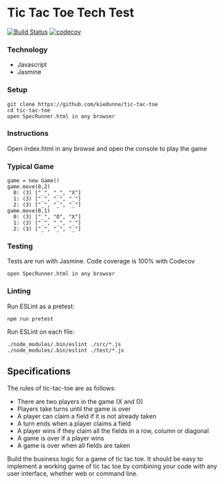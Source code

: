 # Tic Tac Toe Tech Test

[![Build Status](https://travis-ci.org/kiedunne/tic-tac-toe.svg?branch=master)](https://travis-ci.org/kiedunne/tic-tac-toe)
[![codecov](https://codecov.io/gh/kiedunne/tic-tac-toe/branch/master/graph/badge.svg)](https://codecov.io/gh/kiedunne/tic-tac-toe)

### Technology

* Javascript
* Jasmine

### Setup

```
git clone https://github.com/kiedunne/tic-tac-toe
cd tic-tac-toe
open SpecRunner.html in any browser
```

### Instructions
Open index.html in any browse and open the console to play the game

### Typical Game
```
game = new Game()
game.move(0,2)
  0: (3) ["_", "_", "X"]
  1: (3) ["_", "_", "_"]
  2: (3) ["_", "_", "_"]
game.move(0,1)  
  0: (3) ["_", "O", "X"]
  1: (3) ["_", "_", "_"]
  2: (3) ["_", "_", "_"]
```

### Testing

Tests are run with Jasmine. Code coverage is 100% with Codecov
```
open SpecRunner.html in any browser
```

### Linting

Run ESLint as a pretest:
```
npm run pretest
```
Run ESLint on each file:
```
./node_modules/.bin/eslint ./src/*.js
./node_modules/.bin/eslint ./test/*.js
```

## Specifications

The rules of tic-tac-toe are as follows:

* There are two players in the game (X and O)
* Players take turns until the game is over
* A player can claim a field if it is not already taken
* A turn ends when a player claims a field
* A player wins if they claim all the fields in a row, column or diagonal
* A game is over if a player wins
* A game is over when all fields are taken

Build the business logic for a game of tic tac toe. It should be easy to implement a working game of tic tac toe by combining your code with any user interface, whether web or command line.
